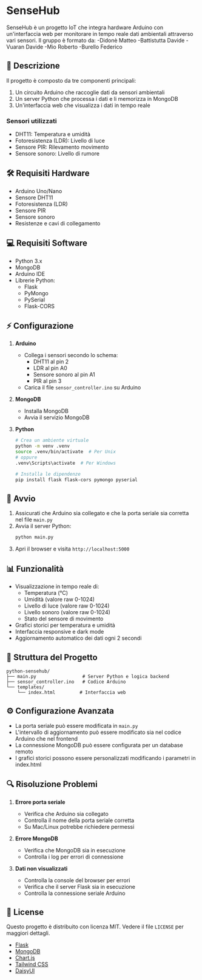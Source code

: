 # SenseHub

SenseHub è un progetto IoT che integra hardware Arduino con un'interfaccia web per monitorare in tempo reale dati ambientali attraverso vari sensori. 
Il gruppo è formato da:
-Didonè Matteo
-Battistutta Davide
-Vuaran Davide
-Mio Roberto 
-Burello Federico

## 📝 Descrizione

Il progetto è composto da tre componenti principali:
1. Un circuito Arduino che raccoglie dati da sensori ambientali
2. Un server Python che processa i dati e li memorizza in MongoDB
3. Un'interfaccia web che visualizza i dati in tempo reale

### Sensori utilizzati
- DHT11: Temperatura e umidità
- Fotoresistenza (LDR): Livello di luce
- Sensore PIR: Rilevamento movimento
- Sensore sonoro: Livello di rumore

## 🛠 Requisiti Hardware

- Arduino Uno/Nano
- Sensore DHT11
- Fotoresistenza (LDR)
- Sensore PIR
- Sensore sonoro
- Resistenze e cavi di collegamento

## 💻 Requisiti Software

- Python 3.x
- MongoDB
- Arduino IDE
- Librerie Python:
  - Flask
  - PyMongo
  - PySerial
  - Flask-CORS

## ⚡️ Configurazione

1. **Arduino**
   - Collega i sensori secondo lo schema:
     - DHT11 al pin 2
     - LDR al pin A0
     - Sensore sonoro al pin A1
     - PIR al pin 3
   - Carica il file `sensor_controller.ino` su Arduino

2. **MongoDB**
   - Installa MongoDB
   - Avvia il servizio MongoDB

3. **Python**
   ```bash
   # Crea un ambiente virtuale
   python -m venv .venv
   source .venv/bin/activate  # Per Unix
   # oppure
   .venv\Scripts\activate  # Per Windows

   # Installa le dipendenze
   pip install flask flask-cors pymongo pyserial
   ```

## 🚀 Avvio

1. Assicurati che Arduino sia collegato e che la porta seriale sia corretta nel file `main.py`
2. Avvia il server Python:
   ```bash
   python main.py
   ```
3. Apri il browser e visita `http://localhost:5000`

## 📊 Funzionalità

- Visualizzazione in tempo reale di:
  - Temperatura (°C)
  - Umidità (valore raw 0-1024)
  - Livello di luce (valore raw 0-1024)
  - Livello sonoro (valore raw 0-1024)
  - Stato del sensore di movimento
- Grafici storici per temperatura e umidità
- Interfaccia responsive e dark mode
- Aggiornamento automatico dei dati ogni 2 secondi

## 🔧 Struttura del Progetto

```
python-sensehub/
├── main.py                 # Server Python e logica backend
├── sensor_controller.ino   # Codice Arduino
└── templates/
    └── index.html         # Interfaccia web
```

## ⚙️ Configurazione Avanzata

- La porta seriale può essere modificata in `main.py`
- L'intervallo di aggiornamento può essere modificato sia nel codice Arduino che nel frontend
- La connessione MongoDB può essere configurata per un database remoto
- I grafici storici possono essere personalizzati modificando i parametri in index.html

## 🔍 Risoluzione Problemi

1. **Errore porta seriale**
   - Verifica che Arduino sia collegato
   - Controlla il nome della porta seriale corretta
   - Su Mac/Linux potrebbe richiedere permessi

2. **Errore MongoDB**
   - Verifica che MongoDB sia in esecuzione
   - Controlla i log per errori di connessione

3. **Dati non visualizzati**
   - Controlla la console del browser per errori
   - Verifica che il server Flask sia in esecuzione
   - Controlla la connessione seriale Arduino

## 📜 License

Questo progetto è distribuito con licenza MIT. Vedere il file `LICENSE` per maggiori dettagli.

- [Flask](https://flask.palletsprojects.com/)
- [MongoDB](https://www.mongodb.com/)
- [Chart.js](https://www.chartjs.org/)
- [Tailwind CSS](https://tailwindcss.com/)
- [DaisyUI](https://daisyui.com/)